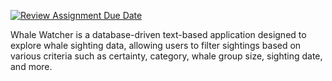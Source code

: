 [![Review Assignment Due Date](https://classroom.github.com/assets/deadline-readme-button-24ddc0f5d75046c5622901739e7c5dd533143b0c8e959d652212380cedb1ea36.svg)](https://classroom.github.com/a/XJErSDDc)

Whale Watcher is a database-driven text-based application designed to explore whale sighting data, 
allowing users to filter sightings based on various criteria such as certainty, category, 
whale group size, sighting date, and more.

